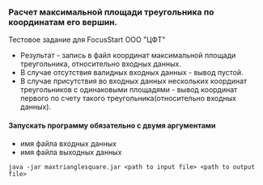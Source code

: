 ### Расчет максимальной площади треугольника по координатам его вершин.
Тестовое задание для FocusStart ООО "ЦФТ"
* Результат - запись в файл координат максимальной площади треугольника, относительно входных данных.
* В случае отсутствия валидных входных данных - вывод пустой.
* В случае присутствия во входных данных нескольких координат треугольников с одинаковыми площадями - вывод координат 
первого по счету такого треугольника(относительно входных данных).

#### Запускать программу обязательно с двумя аргументами
* имя файла входных данных 
* имя файла выходных данных

``` java -jar maxtrianglesquare.jar <path to input file> <path to output file> ```
